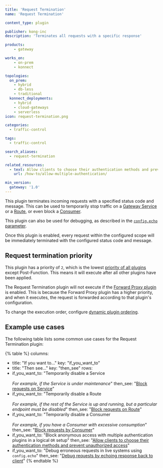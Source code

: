 ```yaml
---
title: 'Request Termination'
name: 'Request Termination'

content_type: plugin

publisher: kong-inc
description: 'Terminates all requests with a specific response'

products:
    - gateway

works_on:
    - on-prem
    - konnect

topologies:
  on_prem:
    - hybrid
    - db-less
    - traditional
  konnect_deployments:
    - hybrid
    - cloud-gateways
    - serverless
icon: request-termination.png

categories:
  - traffic-control

tags:
  - traffic-control

search_aliases:
  - request-termination

related_resources:
  - text: Allow clients to choose their authentication methods and prevent unauthorized access
    url: /how-to/allow-multiple-authentication/

min_version:
  gateway: '1.0'
---
```


This plugin terminates incoming requests with a specified status code and message.
This can be used to temporarily stop traffic on a [Gateway Service](/gateway/entities/service/) or a [Route](/gateway/entities/route/), or even block a [Consumer](/gateway/entities/consumer/). 

This plugin can also be used for debugging, as described in the [`config.echo` parameter](/plugins/request-termination/reference/#schema--config-echo).

Once this plugin is enabled, every request within the configured scope will be immediately terminated with the configured status code and message.

## Request termination priority

This plugin has a priority of `2`, which is the lowest [priority of all plugins](/gateway/entities/plugin/#plugin-priority) except Post-Function. This means it will execute after all other plugins have been applied. 

The Request Termination plugin will not execute if the [Forward Proxy plugin](/plugins/forward-proxy/) is enabled. 
This is because the Forward Proxy plugin has a higher priority, and when it executes, the request is forwarded according to that plugin's configuration. 

To change the execution order, configure [dynamic plugin ordering](/gateway/entities/plugin/#dynamic-plugin-ordering).

## Example use cases

The following table lists some common use cases for the Request Termination plugin:

<!--vale off-->
{% table %}
columns:
  - title: "If you want to..."
    key: "if_you_want_to"
  - title: "Then see..."
    key: "then_see"
rows:
  - if_you_want_to: "Temporarily disable a Service <br><br> _For example, if the Service is under maintenance_"
    then_see: "[Block requests on Service](/plugins/request-termination/examples/block-requests-with-error?format=deck&target=service)"
  - if_you_want_to: "Temporarily disable a Route <br><br> _For example, if the rest of the Service is up and running, but a particular endpoint must be disabled_"
    then_see: "[Block requests on Route](/plugins/request-termination/examples/block-requests-with-error?format=deck&target=route)"
  - if_you_want_to: "Temporarily disable a Consumer <br><br> _For example, if you have a Consumer with excessive consumption_"
    then_see: "[Block requests by Consumer](/plugins/request-termination/examples/block-requests-with-error?format=deck&target=consumer)"
  - if_you_want_to: "Block anonymous access with multiple authentication plugins in a logical `OR` setup"
    then_see: "[Allow clients to choose their authentication methods and prevent unauthorized access](/how-to/allow-multiple-authentication/)"
  - if_you_want_to: "Debug erroneous requests in live systems using `config.echo`"
    then_see: "[Debug requests by echoing response back to client](/plugins/request-termination/examples/echo-response-to-client?format=deck&target=consumer)"
{% endtable %}
<!--vale on-->
